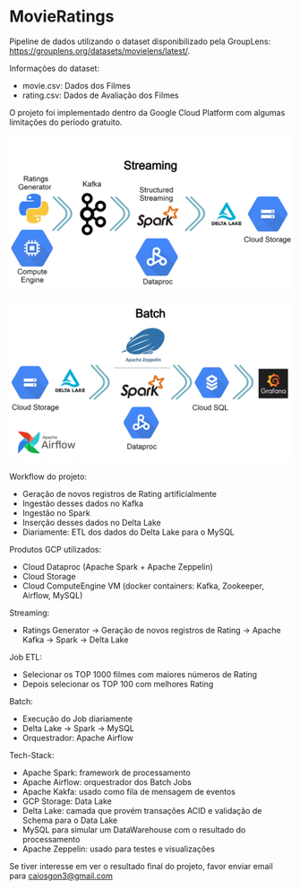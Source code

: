# MovieRatings

Pipeline de dados utilizando o dataset disponibilizado pela GroupLens: https://grouplens.org/datasets/movielens/latest/. 

Informações do dataset:
- movie.csv: Dados dos Filmes
- rating.csv: Dados de Avaliação dos Filmes

O projeto foi implementado dentro da Google Cloud Platform com algumas limitações do período gratuito.

![Streaming](diagrams/Streaming.png)

![Bath](diagrams/Batch.png)

Workflow do projeto:
- Geração de novos registros de Rating artificialmente
- Ingestão desses dados no Kafka
- Ingestão no Spark
- Inserção desses dados no Delta Lake
- Diariamente: ETL dos dados do Delta Lake para o MySQL

Produtos GCP utilizados:
- Cloud Dataproc (Apache Spark + Apache Zeppelin)
- Cloud Storage
- Cloud ComputeEngine VM (docker containers: Kafka, Zookeeper, Airflow, MySQL)

Streaming:
- Ratings Generator -> Geração de novos registros de Rating -> Apache Kafka -> Spark -> Delta Lake

Job ETL:
- Selecionar os TOP 1000 filmes com maiores números de Rating
- Depois selecionar os TOP 100 com melhores Rating

Batch:
- Execução do Job diariamente
- Delta Lake -> Spark -> MySQL
- Orquestrador: Apache Airflow

Tech-Stack:
- Apache Spark: framework de processamento
- Apache Airflow: orquestrador dos Batch Jobs
- Apache Kakfa: usado como fila de mensagem de eventos
- GCP Storage: Data Lake
- Delta Lake: camada que provém transações ACID e validação de Schema para o Data Lake
- MySQL para simular um DataWarehouse com o resultado do processamento
- Apache Zeppelin: usado para testes e visualizações


Se tiver interesse em ver o resultado final do projeto, favor enviar email para caiosgon3@gmail.com
